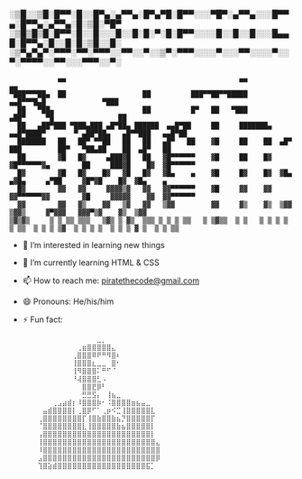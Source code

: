 ░▒█░░▒█░█▀▀░█░░█▀▄░▄▀▀▄░█▀▄▀█░█▀▀░░░▀█▀░▄▀▀▄░░░█▀▀▄░█▀▀▄░▄▀▀▄░█░▒█░▀█▀
░▒█▒█▒█░█▀▀░█░░█░░░█░░█░█░▀░█░█▀▀░░░░█░░█░░█░░░█▄▄█░█▀▀▄░█░░█░█░▒█░░█░
░▒▀▄▀▄▀░▀▀▀░▀▀░▀▀▀░░▀▀░░▀░░▒▀░▀▀▀░░░░▀░░░▀▀░░░░▀░░▀░▀▀▀▀░░▀▀░░░▀▀▀░░▀░



                ▄▄                                           ▄▄                                          ▄▄          
    ▀███▀▀▀██▄  ██                   ██          ███▀▀██▀▀█████                 ▄▄█▀▀▀█▄█              ▀███          
      ██   ▀██▄                      ██          █▀   ██   ▀███               ▄██▀     ▀█                ██          
      ██   ▄██▀███ ▀███▄███ ▄█▀██▄ ██████  ▄▄█▀██     ██     ███████▄   ▄▄█▀████▀       ▀ ▄██▀██▄   ▄█▀▀███   ▄▄█▀██ 
      ███████   ██   ██▀ ▀▀██   ██   ██   ▄█▀   ██    ▓█     ██    ██  ▄█▀   ███         ██▀   ▀██▄██    ██  ▄█▀   ██
      ██        ▓█   █▓     ▄███▓█   ██   ▓█▀▀▀▀▀▀    ▓█     ██    █▓  ▓█▀▀▀▀▀▀▓▄        ██     ███▓█    █▓  ▓█▀▀▀▀▀▀
      █▓        ▓█   █▓    █▓   ▓█   █▓   ▓█▄    ▄    ▓█     █▓    █▓  ▓█▄    ▄▓█▄     ▄▀██     ▓█▀▓█    █▓  ▓█▄    ▄
      █▓        ▓▓   ▓▓     ▓▓▓▓▒▓   ▓▓   ▓▓▀▀▀▀▀▀    ▓█     ▓▓    ▓▓  ▓▓▀▀▀▀▀▀▓▓        ▓█     ▓▓▓▓▓    ▓▓  ▓▓▀▀▀▀▀▀
      ▓▓        ▓▓   ▓▒    ▓▓   ▒▓   ▓▓   ▒▓▓         ▓▓     ▓▒    ▓▒  ▒▓▓    ▒▓▓▒     ▓▀▓▓▓   ▓▓▓▀▒▓    ▓▒  ▒▓▓     
    ▒▓▒▓▒     ▒ ▒ ▒▒ ▒▒▒   ▒▓▒ ▒ ▓▒  ▒▒▒ ▒ ▒ ▒ ▒▒   ▒ ▒▓▒▒  ▒ ▒   ▒ ▒ ▒ ▒ ▒ ▒▒  ▒ ▒ ▒ ▒▓  ▒ ▒ ▒ ▒  ▒ ▒ ▒ ▓ ▒  ▒ ▒ ▒▒ 
                                                                                                                     
                                                                                                                     
                                                                                                        


- 👀 I’m interested in learning new things
- 🌱 I’m currently learning HTML & CSS
- 📫 How to reach me: piratethecode@gmail.com
- 😄 Pronouns: He/his/him
- ⚡ Fun fact:

      ⠀⠀⠀⠀⠀⠀⠀⠀⠀⠀⠀⠀⠀⠀⠀⣀⡀⠀⠀⠀⠀⠀⠀⠀
      ⠀⠀⠀⠀⠀⠀⠀⠀⠀⠀⠀⢀⣶⣿⣿⣿⣿⣿⣄⠀⠀⠀⠀⠀
      ⠀⠀⠀⠀⠀⠀⠀⠀⠀⠀⢀⣿⣿⣿⠿⠟⠛⠻⣿⠆⠀⠀⠀⠀
      ⠀⠀⠀⠀⠀⠀⠀⠀⠀⠀⢸⣿⣿⣿⣆⣀⣀⠀⣿⠂⠀⠀⠀⠀
      ⠀⠀⠀⠀⠀⠀⠀⠀⠀⠀⢸⠻⣿⣿⣿⠅⠛⠋⠈⠀⠀⠀⠀⠀
      ⠀⠀⠀⠀⠀⠀⠀⠀⠀⠀⠘⢼⣿⣿⣿⣃⠠⠀⠀⠀⠀⠀⠀⠀
      ⠀⠀⠀⠀⠀⠀⠀⠀⠀⠀⠀⠀⣿⣿⣟⡿⠃⠀⠀⠀⠀⠀⠀⠀
      ⠀⠀⠀⠀⠀⠀⠀⠀⠀⠀⠀⠀⣛⣛⣫⡄⠀⢸⣦⣀⠀⠀⠀⠀
      ⠀⠀⠀⠀⠀⠀⢀⣠⣴⣾⡆⠸⣿⣿⣿⡷⠂⠨⣿⣿⣿⣿⣶⣦⣤⣀⠀⠀⠀⠀⠀⠀⠀⠀⠀⠀⠀
      ⠀⠀⠀⠀⣤⣾⣿⣿⣿⣿⡇⢀⣿⡿⠋⠁⢀⡶⠪⣉⢸⣿⣿⣿⣿⣿⣇⠀⠀⠀⠀⠀⠀⠀⠀⠀⠀
      ⠀⠀⠀⢀⣿⣿⣿⣿⣿⣿⣿⣿⡏⢸⣿⣷⣿⣿⣷⣦⡙⣿⣿⣿⣿⣿⡏⠀⠀
      ⠀⠀⠀⠈⣿⣿⣿⣿⣿⣿⣿⣿⣇⢸⣿⣿⣿⣿⣿⣷⣦⣿⣿⣿⣿⣿⡇⠀⠀⠀⠀⠀⠀⠀⠀⠀⠀
      ⠀⠀⠀⢠⣿⣿⣿⣿⣿⣿⣿⣿⣿⣿⣿⣿⣿⣿⣿⣿⣿⣿⣿⣿⣿⣿⡇⠀⠀⠀⠀
      ⠀⠀⠀⢸⣿⣿⣿⣿⣿⣿⣿⣿⣿⣿⣿⣿⣿⣿⣿⣿⣿⣿⣿⣿⣿⣿⣿⣄⠀⠀⠀⠀⠀⠀⠀⠀⠀
      ⠀⠀⠀⠸⣿⣿⣿⣿⣿⣿⣿⣿⣿⣿⣿⣿⣿⣿⣿⣿⣿⣿⣿⣿⣿⣿⣿⣿⠀⠀⠀
      ⠀⠀⠀⣠⣿⣿⣿⣿⣿⣿⣿⣿⣿⣿⣿⣿⣿⣿⣿⣿⣿⣿⣿⣿⣿⣿⣿⡿⠀⠀⠀⠀
      ⠀⠀⠀⢹⣿⣵⣾⣿⣿⣿⣿⣿⣿⣿⣿⣿⣿⣿⣿⣿⣿⣿⣿⣿⣿⣯⡁⠀⠀⠀⠀⠀⠀⠀⠀⠀⠀


<!---
PirateTheCode/PirateTheCode is a ✨ special ✨ repository because its `README.md` (this file) appears on your GitHub profile.
You can click the Preview link to take a look at your changes.
--->
